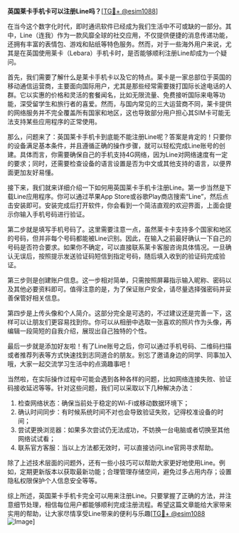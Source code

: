 **英国莱卡手机卡可以注册Line吗？**[[TG💪+ @esim1088](https://t.me/s/esim1088)]

在当今这个数字化时代，即时通讯软件已经成为我们生活中不可或缺的一部分。其中，Line（连我）作为一款风靡全球的社交应用，不仅提供便捷的消息传递功能，还拥有丰富的表情包、游戏和贴纸等特色服务。然而，对于一些海外用户来说，尤其是在英国使用莱卡（Lebara）手机卡时，是否能够顺利注册Line却成为一个疑问。

首先，我们需要了解什么是莱卡手机卡以及它的特点。莱卡是一家总部位于英国的移动通信运营商，主要面向国际用户，尤其是那些经常需要拨打国际长途电话的人群。它以实惠的价格和灵活的套餐闻名，比如无限流量、免费接听国际来电等功能，深受留学生和旅行者的喜爱。然而，与国内常见的三大运营商不同，莱卡提供的网络服务并不完全覆盖所有国家和地区，这也导致部分用户担心其SIM卡可能无法支持某些应用程序的正常使用。

那么，问题来了：英国莱卡手机卡到底能不能注册Line呢？答案是肯定的！只要你的设备满足基本条件，并且遵循正确的操作步骤，就可以轻松完成Line账号的创建。具体而言，你需要确保自己的手机支持4G网络，因为Line对网络速度有一定的要求；同时，还需要检查设备的语言设置是否为中文或其他支持的语言，以便界面更加友好易懂。

接下来，我们就来详细介绍一下如何用英国莱卡手机卡注册Line。第一步当然是下载Line应用程序。你可以通过苹果App Store或谷歌Play商店搜索“Line”，然后点击安装即可。安装完成后打开软件，你会看到一个简洁直观的欢迎界面，上面会提示你输入手机号码进行验证。

第二步就是填写手机号码了。这里需要注意一点，虽然莱卡卡支持多个国家和地区的号码，但并非每个号码都能被Line识别。因此，在输入之前最好确认一下自己的号码是否符合要求。如果你不确定，可以直接联系莱卡客服咨询具体情况。一旦确认无误后，按照提示发送验证码短信到指定号码，随后填入收到的验证码完成验证。

第三步则是创建账户信息。这一步相对简单，只需按照屏幕指示输入昵称、密码以及其他必要资料即可。值得注意的是，为了保证账户安全，请尽量选择强密码并妥善保管好相关信息。

第四步是上传头像和个人简介。这部分完全是可选的，不过建议还是完善一下，这样可以让朋友们更容易找到你。你可以从相册中选取一张喜欢的照片作为头像，再编辑一段简短的自我介绍，展现出自己独特的个性。

最后一步就是添加好友啦！有了Line账号之后，你可以通过手机号码、二维码扫描或者推荐列表等方式快速找到志同道合的朋友。别忘了邀请身边的同学、同事加入哦，大家一起交流学习生活中的点滴趣事吧！

当然啦，在实际操作过程中可能会遇到各种各样的问题，比如网络连接失败、验证码接收延迟等等。针对这些问题，我们可以采取以下几种解决办法：

1. 检查网络状态：确保当前处于稳定的Wi-Fi或移动数据环境下；
2. 确认时间同步：有时候系统时间不对也会导致验证失败，记得校准设备的时间；
3. 尝试更换浏览器：如果多次尝试仍无法成功，不妨换一台电脑或者切换至其他网络试试看；
4. 联系官方客服：当以上方法都无效时，可以直接访问Line官网寻求帮助。

除了上述技术层面的问题外，还有一些小技巧可以帮助大家更好地使用Line。例如，定期更新版本以获取最新功能；合理管理存储空间，避免过多占用内存；设置隐私权限保护个人信息安全等等。

综上所述，英国莱卡手机卡完全可以用来注册Line。只要掌握了正确的方法，并注意细节处理，相信每位用户都能够顺利完成注册流程。希望这篇文章能给大家带来实用的帮助，让大家尽情享受Line带来的便利与乐趣[[TG💪+ @esim1088](https://t.me/s/esim1088) ![Image](https://i.postimg.cc/4NQfJmqS/Snipaste-2025-05-13-00-14-12.png)]